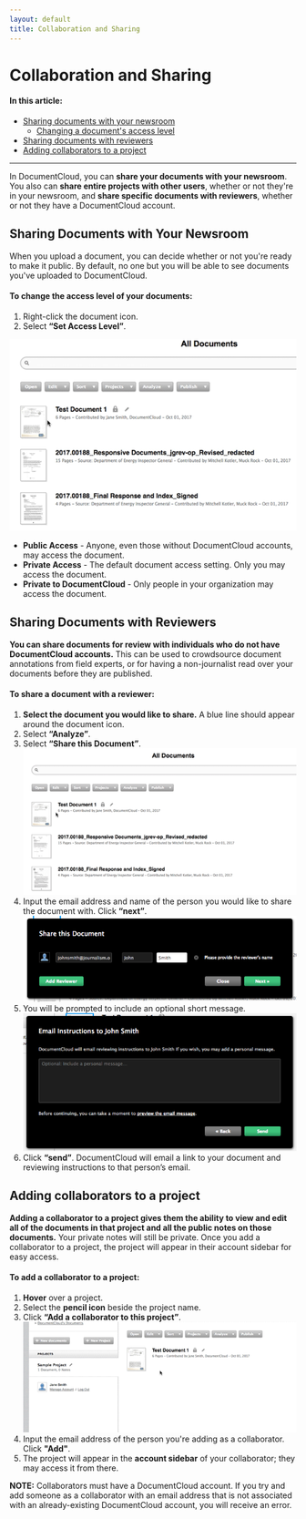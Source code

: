 ```yaml
---
layout: default
title: Collaboration and Sharing
---
```


# Collaboration and Sharing

#### In this article:
  * [Sharing documents with your newsroom](#sharing-documents-with-your-newsroom)
      - [Changing a document's access level](#to-change-the-access-level-of-your-documents)
  * [Sharing documents with reviewers](#sharing-documents-with-reviewers)
  * [Adding collaborators to a project](#adding-collaborators-to-a-project)
  
***

In DocumentCloud, you can **share your documents with your newsroom**. You also can **share entire projects with other users**, whether or not they're in your newsroom, and **share specific documents with reviewers**, whether or not they have a DocumentCloud account.

## Sharing Documents with Your Newsroom
When you upload a document, you can decide whether or not you're ready to make it public. By default, no one but you will be able to see documents you've uploaded to DocumentCloud. 

#### To change the access level of your documents:

1. Right-click the document icon.
2. Select **“Set Access Level”**.

![Set access level](./images/collaboration/collaboration1.gif)

* **Public Access** - Anyone, even those without DocumentCloud accounts, may access the document.
* **Private Access** - The default document access setting. Only you may access the document.
* **Private to DocumentCloud** - Only people in your organization may access the document. 

 
## Sharing Documents with Reviewers
**You can share documents for review with individuals who do not have DocumentCloud accounts.** This can be used to crowdsource document annotations from field experts, or for having a non-journalist read over your documents before they are published.

#### To share a document with a reviewer:

1. **Select the document you would like to share.** A blue line should appear around the document icon.
2. Select **“Analyze”**.
3. Select **“Share this Document”**.   
 ![Sharing documents 1](./images/collaboration/collaboration2.gif)
4. Input the email address and name of the person you would like to share the document with. Click **“next”**.
  ![Sharing documents 2](./images/collaboration/collaboration3.png)
5. You will be prompted to include an optional short message.
  ![Sharing documents 3](./images/collaboration/collaboration5.png)
6. Click **“send”**. DocumentCloud will email a link to your document and reviewing instructions to that person’s email.

## Adding collaborators to a project
**Adding a collaborator to a project gives them the ability to view and edit all of the documents in that project and all the public notes on those documents.** Your private notes will still be private. Once you add a collaborator to a project, the project will appear in their account sidebar for easy access.

#### To add a collaborator to a project:

1. **Hover** over a project.
2. Select the **pencil icon** beside the project name.
3. Click **“Add a collaborator to this project”**.
![Adding collaborators](./images/collaboration/collaboration4.gif)
4. Input the email address of the person you're adding as a collaborator. Click **"Add"**.
5. The project will appear in the **account sidebar** of your collaborator; they may access it from there.

<p class="note"><b>NOTE:</b> Collaborators must have a DocumentCloud account. If you try and add someone as a collaborator with an email address that is not associated with an already-existing DocumentCloud account, you will receive an error.</p>

